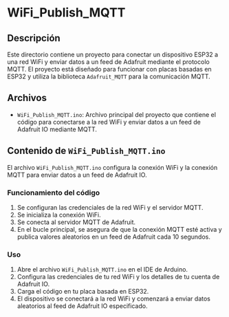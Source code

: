 # WiFi_Publish_MQTT

## Descripción
Este directorio contiene un proyecto para conectar un dispositivo ESP32 a una red WiFi y enviar datos a un feed de Adafruit mediante el protocolo MQTT. El proyecto está diseñado para funcionar con placas basadas en ESP32 y utiliza la biblioteca `Adafruit_MQTT` para la comunicación MQTT.

## Archivos
- `WiFi_Publish_MQTT.ino`: Archivo principal del proyecto que contiene el código para conectarse a la red WiFi y enviar datos a un feed de Adafruit IO mediante MQTT.

## Contenido de `WiFi_Publish_MQTT.ino`
El archivo `WiFi_Publish_MQTT.ino` configura la conexión WiFi y la conexión MQTT para enviar datos a un feed de Adafruit IO.

### Funcionamiento del código
1. Se configuran las credenciales de la red WiFi y el servidor MQTT.
2. Se inicializa la conexión WiFi.
3. Se conecta al servidor MQTT de Adafruit.
4. En el bucle principal, se asegura de que la conexión MQTT esté activa y publica valores aleatorios en un feed de Adafruit cada 10 segundos.

### Uso
1. Abre el archivo `WiFi_Publish_MQTT.ino` en el IDE de Arduino.
2. Configura las credenciales de tu red WiFi y los detalles de tu cuenta de Adafruit IO.
3. Carga el código en tu placa basada en ESP32.
4. El dispositivo se conectará a la red WiFi y comenzará a enviar datos aleatorios al feed de Adafruit IO especificado.

